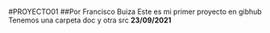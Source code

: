 #PROYECTO01
##Por Francisco Buiza
Este es mi primer proyecto en gibhub
Tenemos una carpeta doc y otra src
**23/09/2021**